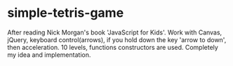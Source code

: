 # simple-tetris-game
After reading Nick Morgan's book 'JavaScript for Kids'. Work with Canvas, jQuery, keyboard control(arrows), if you hold down the key 'arrow to down', then acceleration. 10 levels, functions constructors are used. Completely my idea and implementation.
